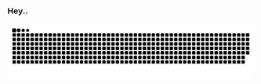 ### Hey..
![Snake animation](https://github.com/adharshcb/adharshcb/blob/output/github-contribution-grid-snake-dark.svg)
<picture>
  <source media="(prefers-color-scheme: dark)" srcset="https://github.com/adharshcb/adharshcb/blob/output/github-contribution-grid-snake-dark.svg">
<!--   <source media="(prefers-color-scheme: light)" srcset="https://github.com/adharshcb/adharshcb/blob/output/github-contribution-grid-snake.svg"> -->
<!--   <img alt="github contribution grid snake animation" src="https://github.com/adharshcb/adharshcb/blob/output/github-contribution-grid-snake-dark.svg"> -->
</picture>
